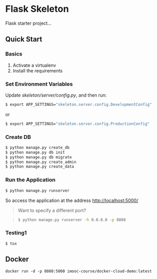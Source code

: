 # Flask Skeleton

Flask starter project...

## Quick Start

### Basics

1. Activate a virtualenv
1. Install the requirements

### Set Environment Variables

Update *skeleton/server/config.py*, and then run:

```sh
$ export APP_SETTINGS="skeleton.server.config.DevelopmentConfig"
```

or

```sh
$ export APP_SETTINGS="skeleton.server.config.ProductionConfig"
```

### Create DB

```sh
$ python manage.py create_db
$ python manage.py db init
$ python manage.py db migrate
$ python manage.py create_admin
$ python manage.py create_data
```

### Run the Application

```sh
$ python manage.py runserver
```

So access the application at the address [http://localhost:5000/](http://localhost:5000/)

> Want to specify a different port?

> ```sh
> $ python manage.py runserver -h 0.0.0.0 -p 8080
> ```

### Testing1

```
$ tox
```

## Docker

```
docker run -d -p 8080:5000 imooc-course/docker-cloud-demo:latest
```